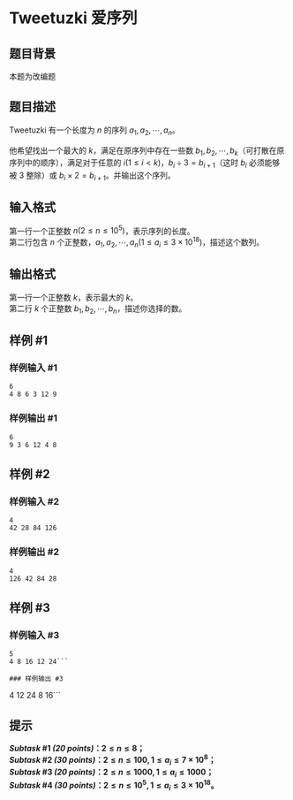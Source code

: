 # Tweetuzki 爱序列

## 题目背景

本题为改编题

## 题目描述

Tweetuzki 有一个长度为 $n$ 的序列 $a_1, a_2, \cdots, a_n$。

他希望找出一个最大的 $k$，满足在原序列中存在一些数 $b_1, b_2, \cdots, b_k$（可打散在原序列中的顺序），满足对于任意的 $i(1 \le i < k)$，$b_i \div 3 = b_{i+1}$（这时 $b_i$ 必须能够被 $3$ 整除）或 $b_i \times 2 = b_{i+1}$。并输出这个序列。

## 输入格式

第一行一个正整数 $n(2 \le n \le 10^5)$，表示序列的长度。  
第二行包含 $n$ 个正整数，$a_1, a_2, \cdots, a_n(1 \le a_i \le 3 \times 10^{18})$，描述这个数列。

## 输出格式

第一行一个正整数 $k$，表示最大的 $k$。  
第二行 $k$ 个正整数 $b_1, b_2, \cdots, b_n$，描述你选择的数。

## 样例 #1

### 样例输入 #1
```
6
4 8 6 3 12 9
```

### 样例输出 #1

```
6
9 3 6 12 4 8 
```

## 样例 #2

### 样例输入 #2
```
4
42 28 84 126
```

### 样例输出 #2

```
4
126 42 84 28 
```

## 样例 #3

### 样例输入 #3
```
5
4 8 16 12 24```

### 样例输出 #3

```
4
12 24 8 16```

## 提示

**_Subtask_ #1 _(20 points)_：$2 \le n \le 8$；**  
**_Subtask_ #2 _(30 points)_：$2 \le n \le 100, 1 \le a_i \le 7 \times 10^8$；**  
**_Subtask_ #3 _(20 points)_：$2 \le n \le 1000, 1 \le a_i \le 1000$；**  
**_Subtask_ #4 _(30 points)_：$2 \le n \le 10^5, 1 \le a_i \le 3 \times 10^{18}$。**
